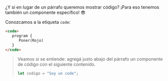 ¿Y si en lugar de un párrafo queremos mostrar código? ¡Para eso tenemos también un componente específico! :sunglasses:

Conozcamos a la etiqueta `code`: 

```html
<code>
   program {
      Poner(Rojo)
   }
</code>
```

> Veamos si se entiende: agregá justo abajo del párrafo un componente de código con el siguiente contenido.
> 
> ```javascript
> let codigo = "Soy un code";
> ```